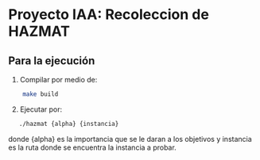 # Proyecto IAA: Recoleccion de HAZMAT

## Para la ejecución
1.  Compilar por medio de: 
```bash
    make build
 ```
 2. Ejecutar por:
 ```bash
    ./hazmat {alpha} {instancia}
 ```
 donde {alpha} es la importancia que se le daran a los objetivos y instancia es la ruta donde se encuentra la instancia a probar.

 